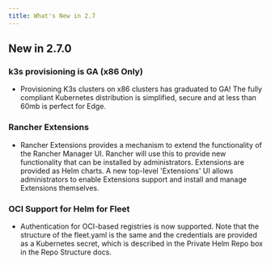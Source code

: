 ```yaml
---
title: What's New in 2.7
---
```


## New in 2.7.0

### k3s provisioning is GA (x86 Only)

- Provisioning K3s clusters on x86 clusters has graduated to GA! The fully compliant Kubernetes distribution is simplified, secure and at less than 60mb is perfect for Edge.

### Rancher Extensions

- Rancher Extensions provides a mechanism to extend the functionality of the Rancher Manager UI. Rancher will use this to provide new functionality that can be
installed by administrators. Extensions are provided as Helm charts. A new top-level 'Extensions' UI allows administrators to enable Extensions support and install and manage Extensions themselves.

### OCI Support for Helm for Fleet

- Authentication for OCI-based registries is now supported. Note that the structure of the fleet.yaml is the same and the credentials are provided as a Kubernetes secret, which is described in the Private Helm Repo box in the Repo Structure docs.
